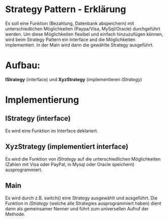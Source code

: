 # Strategy Pattern - Erklärung
Es soll eine Funktion (Bezahlung, Datenbank abspeichern) mit unterschiedlichen Möglichkeiten (Paypa/Visa, MySql/Oracle) durchgeführt werden. Um diese Möglichkeiten flexibel und einfach hinzuzufügen können, wird beim Strategy Pattern ein Interface and die Möglichkeiten implementiert. In der Main wird dann die gewählte Strategy ausgeführt. 

# Aufbau:
**IStrategy** (interface) und **XyzStrategy** (implementieren *IStrategy*)

# Implementierung
## IStrategy (interface)
Es wird eine Funktion im Interface deklariert.

## XyzStrategy (implementiert interface)
Es wird die Funktion von *IStrategy* auf die unterschiedlichen Möglichkeiten (Zahlen mit Visa oder PayPal, in Mysql oder Oracle speichern) ausprogrammiert.

## Main
Es wird durch z.B. switch() eine Strategy ausgewählt und ausgeführt. Die Funktion in *IStrategy* (welche alle Strategies ausprogrammiert haben) dient dann als gemeinsamer Nenner und führt zum universellen Aufruf der Methode. 